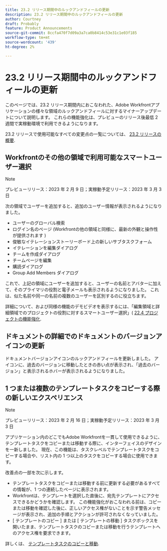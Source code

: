 ```yaml
---
title: 23.2 リリース期間中のルックアンドフィールの更新
description: 23.2 リリース期間中のルックアンドフィールの更新
author: Courtney
draft: Probably
feature: Product Announcements
source-git-commit: 8ccfa470f7d09a3a7ca0b8414c53e31c1e03f185
workflow-type: tm+mt
source-wordcount: '439'
ht-degree: 2%

---
```



# 23.2 リリース期間中のルックアンドフィールの更新

このページでは、23.2 リリース期間内におこなわれた、Adobe Workfrontアプリケーションの様々な領域のルックアンドフィールに対するマイナーアップデートについて説明します。 これらの機能強化は、プレビューのリリース後最低 2 週間で実稼動環境で利用できるようになります。

23.2 リリースで使用可能なすべての変更点の一覧については、 [23.2 リリースの概要](/help/quicksilver/product-announcements/product-releases/23.2-release-activity/23-2-release-overview.md).

## Workfrontのその他の領域で利用可能なスマートユーザー選択

>[!NOTE]
>
>プレビューリリース：2023 年 2 月 9 日；実稼動予定リリース：2023 年 3 月 3 日

次の領域でユーザーを追加すると、追加のユーザー情報が表示されるようになりました。

* ユーザーのグローバル検索
* ログイン名のページ (Workfrontの他の領域と同様に、最新の外観と操作性が提供されます )
* 俊敏なイテレーションストーリーボード上の新しいサブタスクフォーム
* イテレーションを編集ダイアログ
* チームを作成ダイアログ
* チームページを編集
* 購読ダイアログ
* Group Add Members ダイアログ

これで、上記の領域にユーザーを追加すると、ユーザーの名前とアバターに加えて、そのプライマリの役割と電子メールも表示されるようになりました。 これは、似た名前や同一の名前の複数のユーザーを区別するのに役立ちます。

詳細について、および同様の機能のデモビデオを表示するには、「編集領域と詳細領域でのプロジェクトの役割に対するスマートユーザー選択」( [22.4 プロジェクトの機能強化](/help/quicksilver/product-announcements/product-releases/22.4-release-activity/22-4-project-enhancements.md).

## ドキュメントの詳細でのドキュメントのバージョンアイコンの更新

ドキュメントバージョンアイコンのルックアンドフィールを更新しました。 アイコンに、過去のバージョンに移動したときの赤い点が表示され、「過去のバージョン」と表示されるホバーが表示されるようになりました。

## 1 つまたは複数のテンプレートタスクをコピーする際の新しいエクスペリエンス

>[!NOTE]
>
>プレビューリリース：2023 年 2 月 16 日；実稼動予定リリース：2023 年 3 月 3 日

アプリケーション内のどこでもAdobe Workfrontを一貫して使用できるように、テンプレートタスクをコピーまたは移動する際に、インターフェイスのデザインを一新しました。 現在、この機能は、タスクレベルでテンプレートタスクをコピーする場合や、リスト内の 1 つ以上のタスクをコピーする場合に使用できます。

改善点の一部を次に示します。

* テンプレートタスクをコピーまたは移動する前に更新する必要があるすべての情報が、1 つの連続したページに表示されます。
* Workfrontは、テンプレートを選択した直後に、宛先テンプレートにアクセスできるかどうかを確認します。 この機能強化がおこなわれる前は、コピーまたは移動を確認した後に、正しいアクセス権がないことを示す警告メッセージが表示され、追加の手順とアクションが許可されなくなっていました。
* [ テンプレートのコピー ] または [ テンプレートの移動 ] タスクボックスを開いたまま、テンプレートタスクのコピーまたは移動を行うテンプレートへのアクセス権を要求できます。

詳しくは、 [テンプレートタスクのコピーと移動](/help/quicksilver/manage-work/projects/create-and-manage-templates/copy-and-move-template-tasks.md).